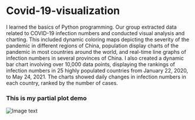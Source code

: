 # Covid-19-visualization
I learned the basics of Python programming. Our group extracted data related to COVID-19 infection numbers and conducted visual analysis and charting. This included dynamic coloring maps depicting the severity of the pandemic in different regions of China, population display charts of the pandemic in most countries around the world, and real-time line graphs of infection numbers in several provinces of China. I also created a dynamic bar chart involving over 10,000 data points, displaying the rankings of infection numbers in 25 highly populated countries from January 22, 2020, to May 24, 2021. The charts showed daily changes in infection numbers in each country, ranked by the number of cases.

### This is my partial plot demo
![Image text](https://github.com/KexuanChen2001/Covid-19-visualization/My_Partial_demo.gif)

